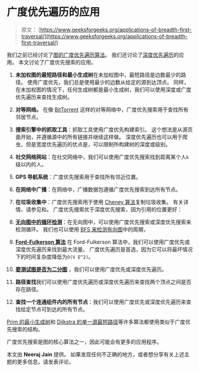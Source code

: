 # 广度优先遍历的应用

> 原文： [https://www.geeksforgeeks.org/applications-of-breadth-first-traversal/](https://www.geeksforgeeks.org/applications-of-breadth-first-traversal/)

我们之前已经讨论了[图的广度优先遍历算法](https://www.geeksforgeeks.org/breadth-first-traversal-for-a-graph/)。 我们还讨论了[深度优先遍历](https://www.geeksforgeeks.org/applications-of-depth-first-search/)的应用。 本文讨论了广度优先搜索的应用。

1.  **未加权图的最短路径和最小生成树**在未加权图中，最短路径是边数最少的路径。 使用广度优先，我们总是使用最少的边数从给定的源到达顶点。 同样，在未加权图的情况下，任何生成树都是最小生成树，我们可以使用深度或广度优先遍历来查找生成树。

2.  **对等网络。** 在像 [BitTorrent](https://www.geeksforgeeks.org/how-bittorrent-works/) 这样的对等网络中，广度优先搜索用于查找所有邻居节点。

3.  **搜索引擎中的抓取工具**：抓取工具使用广度优先构建索引。 这个想法是从源页面开始，并遵循源中的所有链接并继续这样做。 深度优先遍历也可以用于爬虫，但是宽度优先遍历的优点是，可以限制所构建树的深度或级别。

4.  **社交网络网站**：在社交网络中，我们可以使用广度优先搜索找到距离某个人`k`级以内的人。

5.  **GPS 导航系统**：广度优先搜索用于查找所有邻近位置。

6.  **在网络中广播**：在网络中，广播数据包遵循广度优先搜索到达所有节点。

7.  **在垃圾收集中**：广度优先搜索用于使用 [Cheney 算法](http://en.wikipedia.org/wiki/Cheney%27s_algorithm)复制垃圾收集。 有关详情，请参见和。 广度优先搜索优于深度优先搜索，因为引用的位置更好：

8.  [**无向图中的循环检测**](https://www.geeksforgeeks.org/detect-cycle-undirected-graph/)：在无向图中，可以使用广度优先搜索或深度优先搜索来检测循环。 我们也可以使用 [BFS 来检测有向图](https://www.geeksforgeeks.org/detect-cycle-in-a-directed-graph-using-bfs/)中的周期，

9.  [**Ford-Fulkerson 算法**](https://www.geeksforgeeks.org/ford-fulkerson-algorithm-for-maximum-flow-problem/) 在 Ford-Fulkerson 算法中，我们可以使用广度优先或深度优先遍历来找到最大流量。 广度优先遍历是首选，因为它可以将最坏情况下的时间复杂度降低为`O(V E^2)`。

0.  [**要测试图是否为二分图**](https://www.geeksforgeeks.org/bipartite-graph/) ，我们可以使用广度优先或深度优先遍历。

1.  **路径查找**我们可以使用广度优先遍历或深度优先遍历来查找两个顶点之间是否存在路径。

2.  **查找一个连通组件内的所有节点**：我们可以使用广度优先或深度优先遍历来查找给定节点可到达的所有节点。

[Prim 的最小生成树](https://www.geeksforgeeks.org/greedy-algorithms-set-5-prims-minimum-spanning-tree-mst-2/)和 [Dijkstra 的单一源最短路径](https://www.geeksforgeeks.org/greedy-algorithms-set-6-dijkstras-shortest-path-algorithm/)等许多算法都使用类似于广度优先搜索的结构。

广度优先搜索是图的核心算法之一，因此可能会有更多的应用程序。

本文由 **Neeraj Jain** 提供。 如果发现任何不正确的地方，或者想分享有关上述主题的更多信息，请发表评论。

